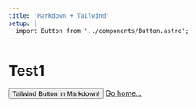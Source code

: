 ```yaml
---
title: 'Markdown + Tailwind'
setup: |
  import Button from '../components/Button.astro';
---
```

# Test1

<div class="grid place-items-center h-screen content-center">
    <Button>Tailwind Button in Markdown!</Button>
    <a href="../" class="p-4 underline">Go home...</a>
</div>
